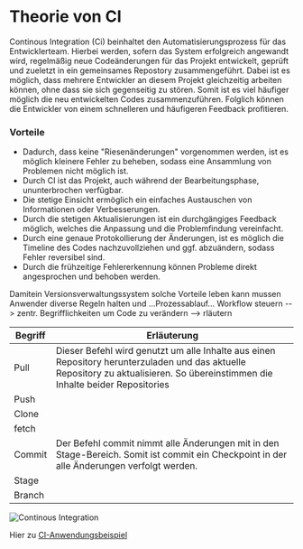 # Theorie von CI
Continous Integration (Ci) beinhaltet den Automatisierungsprozess für das Entwicklerteam. Hierbei werden, sofern das System erfolgreich angewandt wird, regelmäßig neue Codeänderungen für das Projekt entwickelt, geprüft und zueletzt in ein gemeinsames Repostory zusammengeführt.
Dabei ist es möglich, dass mehrere Entwickler an diesem Projekt gleichzeitig arbeiten können, ohne dass sie sich gegenseitig zu stören. Somit ist es viel häufiger möglich die neu entwickelten Codes zusammenzuführen. Folglich können die Entwickler von einem schnelleren und häufigeren Feedback profitieren.

<h3>Vorteile</h3>

* Dadurch, dass keine "Riesenänderungen" vorgenommen werden, ist es möglich kleinere Fehler zu beheben, sodass eine Ansammlung von Problemen nicht möglich ist.
* Durch CI ist das Projekt, auch während der Bearbeitungsphase, ununterbrochen verfügbar.
* Die stetige Einsicht ermöglich ein einfaches Austauschen von Informationen oder Verbesserungen.
* Durch die stetigen Aktualisierungen ist ein durchgängiges Feedback möglich, welches die Anpassung und die Problemfindung vereinfacht.
* Durch eine genaue Protokollierung der Änderungen, ist es möglich die Timeline des Codes nachzuvollziehen und ggf. abzuändern, sodass Fehler reversibel sind.
* Durch die frühzeitige Fehlererkennung können Probleme direkt angesprochen und behoben werden.

Damitein Versionsverwaltungssystem solche Vorteile leben kann mussen Anwender diverse Regeln halten und ...Prozessablauf... Workflow steuern --> zentr. Begrifflichkeiten um Code zu verändern --> rläutern

<table>
  <thead>
    <tr>
      <th>Begriff</th>
      <th>Erläuterung</th>
    </tr>
  </thead>
  <tbody>
    <tr>
      <td>Pull</td>
      <td>Dieser Befehl wird genutzt um alle Inhalte aus einen Repository herunterzuladen und das aktuelle Repository zu aktualisieren. So übereinstimmen die Inhalte beider Repositories</td>
    </tr>
    <tr>
      <td>Push</td>
      <td></td>
    </tr>
    <tr>
      <td>Clone</td>
      <td></td>
    </tr>
    <tr>
      <td>fetch</td>
      <td></td>
    </tr>
    <tr>
      <td>Commit</td>
      <td>Der Befehl commit nimmt alle Änderungen mit in den Stage-Bereich. Somit ist commit ein Checkpoint in der alle Änderungen verfolgt werden.</td>
    </tr>
    <tr>
      <td>Stage</td>
      <td></td>
    </tr>
    <tr>
      <td>Branch</td>
      <td></td>
    </tr>
  </tbody>
</table>

![Continous Integration](https://i.imgur.com/OejDwPS.png "Continous Integration Circle")

Hier zu [CI-Anwendungsbeispiel](https://github.com/TiloKar/SoftProDoc/blob/main/praxis_CI.md)
